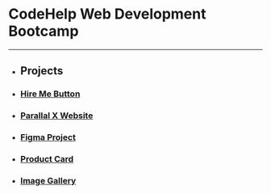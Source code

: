# CodeHelp Web Development Bootcamp

---

- ## Projects

- ### [Hire Me Button](https://github.com/AtulSinghAtul/codeHelpMainFolder/tree/main/classHomeWork/hire-me-button)
- ### [Parallal X Website](https://github.com/AtulSinghAtul/codeHelpParallalxWebsite)
- ### [Figma Project](https://github.com/AtulSinghAtul/codeHelpMainFolder/tree/main/classHomeWork/codeHelp-Figma-Assignment)
- ### [Product Card](https://github.com/AtulSinghAtul/codeHelpMainFolder/tree/main/classHomeWork/product%20card)
- ### [Image Gallery](https://github.com/AtulSinghAtul/codeHelpMainFolder/tree/main/classHomeWork/imageGallery%202)


